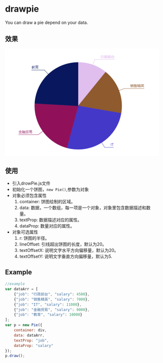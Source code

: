 # drawpie
You can draw a pie depend on your data.

## 效果
![](pie.png)

## 使用
+ 引入drowPie.js文件
+ 初始化一个饼图，`new Pie()`,参数为对象
+ 对象必须包含属性
  1. container: 饼图绘制的区域。
  2. data: 数据，一个数组，每一项是一个对象，对象里包含数据描述和数量。
  3. textProp: 数据描述对应的属性。
  4. dataProp: 数量对应的属性。
+ 对象可选属性
  1. r: 饼图的半径。
  2. lineOffset: 引线超出饼图的长度，默认为20。
  3. textOffsetX: 说明文字水平方向偏移量，默认为20。
  4. textOffsetY: 说明文字垂直方向偏移量，默认为5.

## Example
```js
//example
var dataArr = [
    {"job": "行政前台", "salary": 4500},
    {"job": "销售精英", "salary": 7000},
    {"job": "IT", "salary": 11000},
    {"job": "金融贸易", "salary": 9000},
    {"job": "教育", "salary": 10000}
];
var p = new Pie({
    container: div,
    data: dataArr,
    textProp: "job",
    dataProp: "salary"
});
p.draw();
```

